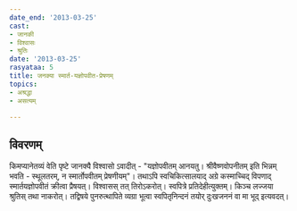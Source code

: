 ```yaml
---
date_end: '2013-03-25'
cast:
- जानकी
- विश्वासः
- श्रुतिः
date: '2013-03-25'
rasyataa: 5
title: जनक्या स्मार्त-यज्ञोपवीत-प्रेषणम्
topics:
- अश्रद्धा
- असत्यम्

---
```


## विवरणम्
किमप्यानेतव्यं वेति पृष्टे जानक्यै विश्वासो ऽवादीत् - "यज्ञोपवीतम् आनयतु। श्रीवैष्णवोपनीतम् इति भिन्नम् भवति - स्थूलतरम्, न स्मार्तोपवीतम् प्रेषणीयम्"। तथाऽपि स्वचिकित्सालयाद् अग्रे कस्माच्चिद् विपणाद् स्मार्तयज्ञोपवीतं क्रीत्वा प्रैषयत्। विश्वासस् तत् तिरोऽकरोत्। स्वपित्रे प्रतिदेहीत्युक्तम्। किञ्च लज्जया श्रुतिस् तथा नाकरोत्। तद्विषये पुनरुत्थापिते व्यग्रा भूत्वा स्वपितृनिन्दनं तयोर् दुःखजननं वा मा भूद् इत्यवदत्।


